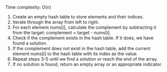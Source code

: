 Time complexity: O(n)

1) Create an empty hash table to store elements and their indices.
2) Iterate through the array from left to right.
3) For each element nums[i], calculate the complement by subtracting it from the target: complement = target - nums[i].
4) Check if the complement exists in the hash table. If it does, we have found a solution.
5) If the complement does not exist in the hash table, add the current element nums[i] to the hash table with its index as the value.
6) Repeat steps 3-5 until we find a solution or reach the end of the array.
7) If no solution is found, return an empty array or an appropriate indicator.
